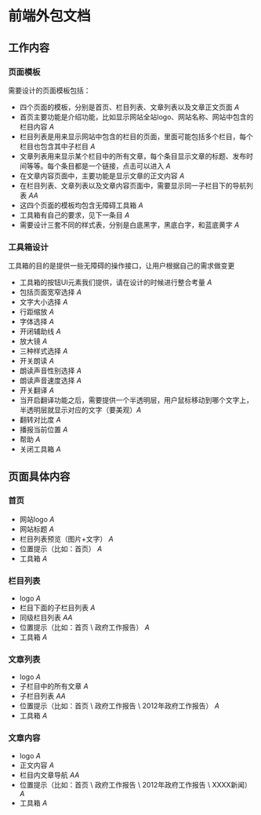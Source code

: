 # 前端外包文档

## 工作内容

### 页面模板
需要设计的页面模板包括：

- 四个页面的模板，分别是首页、栏目列表、文章列表以及文章正文页面 _A_
- 首页主要功能是介绍功能，比如显示网站全站logo、网站名称、网站中包含的栏目内容 _A_
- 栏目列表是用来显示网站中包含的栏目的页面，里面可能包括多个栏目，每个栏目也包含其中子栏目 _A_
- 文章列表用来显示某个栏目中的所有文章，每个条目显示文章的标题、发布时间等等。每个条目都是一个链接，点击可以进入 _A_
- 在文章内容页面中，主要功能是显示文章的正文内容 _A_
- 在栏目列表、文章列表以及文章内容页面中，需要显示同一子栏目下的导航列表 _AA_
- 这四个页面的模板均包含无障碍工具箱 _A_
- 工具箱有自己的要求，见下一条目 _A_
- 需要设计三套不同的样式表，分别是白底黑字，黑底白字，和蓝底黄字 _A_

### 工具箱设计
工具箱的目的是提供一些无障碍的操作接口，让用户根据自己的需求做变更

- 工具箱的按钮UI元素我们提供，请在设计的时候进行整合考量 _A_
- 包括页面宽窄选择 _A_
- 文字大小选择 _A_
- 行距缩放 _A_
- 字体选择 _A_
- 开闭辅助线 _A_
- 放大镜 _A_
- 三种样式选择 _A_
- 开关朗读 _A_
- 朗读声音性别选择 _A_
- 朗读声音速度选择 _A_
- 开关翻译 _A_
- 当开启翻译功能之后，需要提供一个半透明层，用户鼠标移动到哪个文字上，半透明层就显示对应的文字（要美观）_A_
- 翻转对比度 _A_
- 播报当前位置 _A_
- 帮助 _A_
- 关闭工具箱 _A_

## 页面具体内容

### 首页

 - 网站logo _A_
 - 网站标题 _A_
 - 栏目列表预览（图片+文字） _A_
 - 位置提示（比如：首页） _A_
 - 工具箱 _A_

### 栏目列表

 - logo _A_
 - 栏目下面的子栏目列表 _A_
 - 同级栏目列表 _AA_
 - 位置提示（比如：首页 \ 政府工作报告） _A_
 - 工具箱 _A_

### 文章列表

 - logo _A_
 - 子栏目中的所有文章 _A_
 - 子栏目列表 _AA_
 - 位置提示（比如：首页 \ 政府工作报告 \ 2012年政府工作报告） _A_
 - 工具箱 _A_
 
### 文章内容

 - logo _A_
 - 正文内容 _A_
 - 栏目内文章导航 _AA_
 - 位置提示（比如：首页 \ 政府工作报告 \ 2012年政府工作报告 \ XXXX新闻） _A_
 - 工具箱 _A_
 